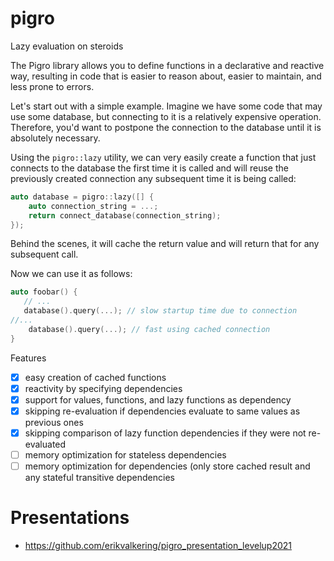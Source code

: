 # pigro
Lazy evaluation on steroids

The Pigro library allows you to define functions in a declarative and reactive way, resulting in code that is easier to reason about, easier to maintain, and less prone to errors.

Let's start out with a simple example. Imagine we have some code that may use some database, but connecting to it is a relatively expensive operation. Therefore, you'd want to postpone the connection to the database until it is absolutely necessary.

Using the `pigro::lazy` utility, we can very easily create a function that just connects to the database the first time it is called and will reuse the previously created connection any subsequent time it is being called:

```c++
auto database = pigro::lazy([] {
    auto connection_string = ...;
    return connect_database(connection_string);
});
```

Behind the scenes, it will cache the return value and will return that for any subsequent call.

Now we can use it as follows:

```c++
auto foobar() {
   // ...
   database().query(...); // slow startup time due to connection
//... 
    database().query(...); // fast using cached connection
}
```

Features
- [x] easy creation of cached functions 
- [x] reactivity by specifying dependencies
- [x] support for values, functions, and lazy functions as dependency
- [x] skipping re-evaluation if dependencies evaluate to same values as previous ones
- [x] skipping comparison of lazy function dependencies if they were not re-evaluated
- [ ] memory optimization for stateless dependencies
- [ ] memory optimization for dependencies (only store cached result and any stateful transitive dependencies

# Presentations
- https://github.com/erikvalkering/pigro_presentation_levelup2021

